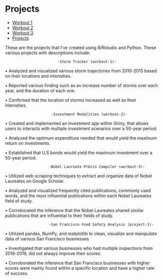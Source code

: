 # Projects


- [Workout 1](workout-1)
- [Workout 2](workout-2)
- [Workout 3](workout-3)
- [Projects](Projects)

These are the projects that I've created using R/Rstudio and Python. These various projects with descriptions include:

                            -Storm Tracker (workout-1)-


• Analyzed and visualized various storm trajectories from 2010-2015 based on their locations and intensities.

• Reported various finding such as an increase number of storms over each year, and the duration of each one.

• Confirmed that the location of storms increased as well as their intensities.

                         -Investment Modalities (workout-2)-


• Created and implemented an investment app within Shiny, that allows users to interacts with multiple
investment scenarios over a 50-year period.

• Analyzed the optimum expenditure needed that would yield the maximum return on investments.

• Established that U.S bonds would yield the maximum investment over a 50-year period.

                        -Nobel Laureate Précis Compiler (workout-3)-


• Utilized web scraping techniques to extract and organize data of Nobel Laureates on Google Scholar.

• Analyzed and visualized frequently cited publications, commonly used words, and the most influential
publications within each Nobel Laureates field of study.

• Corroborated the inference that the Nobel Laureates shared similar publications that are influential to their
fields of study.

                        -San Francisco Food Safety Analysis (project-1)-


• Utilized pandas, NumPy, and matplotlib to clean, visualize and manipulate data of various San Francisco
businesses

• Investigated that various businesses who had multiple inspections from 2016-2019, did not always improve
their scores.

• Corroborated the inference that San Francisco businesses with higher scores were mainly found within a
specific location and have a higher rate of success.